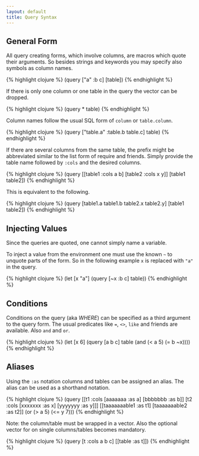 ```yaml
---
layout: default
title: Query Syntax
---
```


## General Form ##

All query creating forms, which involve columns, are macros which quote
their arguments. So besides strings and keywords you may specify also
symbols as column names.

{% highlight clojure %}
(query ["a" :b c] [table])
{% endhighlight %}

If there is only one column or one table in the query the vector can be
dropped.

{% highlight clojure %}
(query \* table)
{% endhighlight %}

Column names follow the usual SQL form of `column` or `table.column`.

{% highlight clojure %}
(query ["table.a" :table.b table.c] table)
{% endhighlight %}

If there are several columns from the same table, the prefix might
be abbreviated similar to the list form of require and friends. Simply
provide the table name followed by `:cols` and the desired columns.

{% highlight clojure %}
(query [[table1 :cols a b] [table2 :cols x y]] [table1 table2])
{% endhighlight %}

This is equivalent to the following.

{% highlight clojure %}
(query [table1.a table1.b table2.x table2.y] [table1 table2])
{% endhighlight %}

## Injecting Values ##

Since the queries are quoted, one cannot simply name a variable.

To inject a value from the environment one must use the known `~` to
unquote parts of the form. So in the following example `x` is replaced
with `"a"` in the query.

{% highlight clojure %}
(let [x "a"]
  (query [~x :b c] table))
{% endhighlight %}

## Conditions ##

Conditions on the query (aka *WHERE*) can be specified as a third
argument to the query form. The usual predicates like `=`, `<>`,
`like` and friends are available. Also `and` and `or`.

{% highlight clojure %}
(let [x 6]
  (query [a b c] table (and (< a 5) (= b ~x))))
{% endhighlight %}

## Aliases ##

Using the `:as` notation columns and tables can be assigned an alias.
The alias can be used as a shorthand notation.

{% highlight clojure %}
(query [[t1 :cols [aaaaaaa :as a] [bbbbbbb :as b]]
        [t2 :cols [xxxxxxx :as x] [yyyyyyy :as y]]]
       [[taaaaaaable1 :as t1] [taaaaaaable2 :as t2]]
       (or (> a 5) (<= y 7)))
{% endhighlight %}

Note: the column/table must be wrapped in a vector. Also the optional
vector for on single columns/tables becomes mandatory.

{% highlight clojure %}
(query [t :cols a b c] [[table :as t]])
{% endhighlight %}
